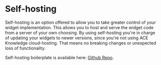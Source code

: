 # Self-hosting

Self-hosting is an option offered to allow you to take greater control of your widget implementation. This allows you to host and serve the widget code from a server of your own choosing. By using self-hosting you're in charge of updating your widgets to newer versions, since you're not using ACE Knowledge cloud-hosting. That means no breaking changes or unexpected loss of functionality.

Self-hosting boilerplate is available here: [Github Repo](https://github.com/telia-oss/ace-one-widget-self-hosting).